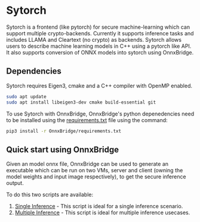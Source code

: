 # Sytorch

Sytorch is a frontend (like pytorch) for secure machine-learning which can support multiple crypto-backends. Currently it supports inference tasks and includes LLAMA and Cleartext (no crypto) as backends. Sytorch allows users to describe machine learning models in C++ using a pytorch like API. It also supports conversion of ONNX models into sytorch using OnnxBridge.

## Dependencies
Sytorch requires Eigen3, cmake and a C++ compiler with OpenMP enabled. 
```bash
sudo apt update
sudo apt install libeigen3-dev cmake build-essential git
```
To use Sytorch with OnnxBridge, OnnxBridge's python depenedencies need to be installed using the [requirements.txt](OnnxBridge/requirements.txt) file using the command:
```bash
pip3 install -r OnnxBridge/requirements.txt
```

## Quick start using OnnxBridge

Given an model onnx file, OnnxBridge can be used to generate an executable which can be run on two VMs, server and client (owning the model weights and input image respectively), to get the secure inference output. 

To do this two scripts are available:
1. [Single Inference](/sytorch/Toy%20example-%20single%20inference.md) - This script is ideal for a single inference scenario.
2. [Multiple Inference](/sytorch/Toy%20example-%20multiple%20inference.md) - This script is ideal for multiple inference usecases.


